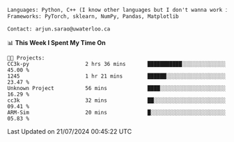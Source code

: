 ```txt
Languages: Python, C++ (I know other languages but I don't wanna work in em)
Frameworks: PyTorch, sklearn, NumPy, Pandas, Matplotlib

Contact: arjun.sarao@uwaterloo.ca
```

<!--START_SECTION:waka-->
📊 **This Week I Spent My Time On** 

```text
🐱‍💻 Projects: 
CC3k-py                  2 hrs 36 mins       ███████████░░░░░░░░░░░░░░   45.00 % 
1245                     1 hr 21 mins        ██████░░░░░░░░░░░░░░░░░░░   23.47 % 
Unknown Project          56 mins             ████░░░░░░░░░░░░░░░░░░░░░   16.29 % 
cc3k                     32 mins             ██░░░░░░░░░░░░░░░░░░░░░░░   09.41 % 
ARM-Sim                  20 mins             █░░░░░░░░░░░░░░░░░░░░░░░░   05.83 % 
```


 Last Updated on 21/07/2024 00:45:22 UTC
<!--END_SECTION:waka-->
